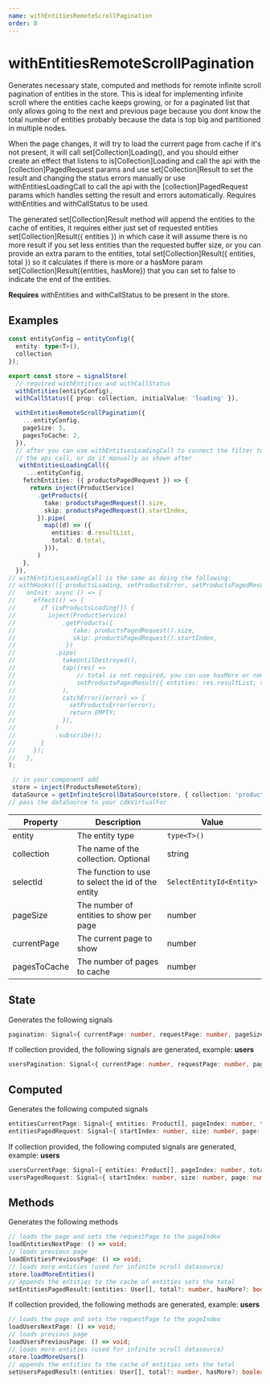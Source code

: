 ```yaml
---
name: withEntitiesRemoteScrollPagination 
order: 8
---
```


# withEntitiesRemoteScrollPagination

Generates necessary state, computed and methods for remote infinite scroll pagination of entities in the store.
This is ideal for implementing infinite scroll where the entities cache keeps growing, or for a paginated list that only
allows going to the next and previous page because you dont know the total number of entities
probably because the data is top big and partitioned in multiple nodes.

When the page changes, it will try to load the current page from cache if it's not present,
it will call set[Collection]Loading(), and you should either create an effect that listens to is[Collection]Loading
and call the api with the [collection]PagedRequest params and use set[Collection]Result to set the result
and changing the status errors manually
or use withEntitiesLoadingCall to call the api with the [collection]PagedRequest params which handles setting
the result and errors automatically. Requires withEntities and withCallStatus to be used.

The generated set[Collection]Result method will append the entities to the cache of entities,
it requires either just set of requested entities set[Collection]Result({ entities }) in which case it will assume there is no more result if you set less entities
than the requested buffer size, or you can provide an extra param to the entities, total set[Collection]Result({ entities, total }) so it calculates if there is more
or a hasMore param set[Collection]Result({entities, hasMore}) that you can set to false to indicate the end of the entities.

**Requires** withEntities and withCallStatus to be present in the store.

## Examples

```typescript
const entityConfig = entityConfig({
  entity: type<T>(),
  collection
});

export const store = signalStore(
  // required withEntities and withCallStatus
  withEntities(entityConfig),
  withCallStatus({ prop: collection, initialValue: 'loading' }),

  withEntitiesRemoteScrollPagination({
    ...entityConfig,
    pageSize: 5,
    pagesToCache: 2,
  }),
  // after you can use withEntitiesLoadingCall to connect the filter to
  // the api call, or do it manually as shown after
   withEntitiesLoadingCall({
     ...entityConfig,
    fetchEntities: ({ productsPagedRequest }) => {
      return inject(ProductService)
        .getProducts({
          take: productsPagedRequest().size,
          skip: productsPagedRequest().startIndex,
        }).pipe(
          map((d) => ({
            entities: d.resultList,
            total: d.total,
          })),
        )
    },
  }),
// withEntitiesLoadingCall is the same as doing the following:
// withHooks(({ productsLoading, setProductsError, setProductsPagedResult, ...state }) => ({
//   onInit: async () => {
//     effect(() => {
//       if (isProductsLoading()) {
//         inject(ProductService)
//             .getProducts({
//                take: productsPagedRequest().size,
//                skip: productsPagedRequest().startIndex,
//              })
//           .pipe(
//             takeUntilDestroyed(),
//             tap((res) =>
//                 // total is not required, you can use hasMore or none see docs
//                 setProductsPagedResult({ entities: res.resultList, total: res.total } )
//             ),
//             catchError((error) => {
//               setProductsError(error);
//               return EMPTY;
//             }),
//           )
//           .subscribe();
//       }
//     });
//   },
);


```

```typescript
 // in your component add
 store = inject(ProductsRemoteStore);
 dataSource = getInfiniteScrollDataSource(store, { collection: 'products' }) // pass this to your cdkVirtualFor see examples section
// pass the dataSource to your cdkVirtualFor
```



| Property        | Description                                        | Value                                        |
|-----------------|----------------------------------------------------|----------------------------------------------|
| entity          | The entity type                                    | `type<T>()`                                  |
| collection      | The name of the collection. Optional               | string                                       |
| selectId        | The function to use to select the id of the entity | `SelectEntityId<Entity>`                                       |
| pageSize        | The number of entities to show per page            | number                                       |
| currentPage     | The current page to show                           | number                                       |
| pagesToCache    | The number of pages to cache                       | number                                       |

## State

Generates the following signals

```typescript
pagination: Signal<{ currentPage: number, requestPage: number, pageSize: 5, total: number, pagesToCache: number, cache: { start: number, end: number } }>;
```

If collection provided, the following signals are generated, example: **users**

```typescript
usersPagination: Signal<{ currentPage: number, requestPage: number, pageSize: 5, total: number, pagesToCache: number, cache: { start: number, end: number } }>;
```

## Computed

Generates the following computed signals

```typescript
entitiesCurrentPage: Signal<{ entities: Product[], pageIndex: number, total: number, pageSize: 5, pagesCount: number, hasPrevious: boolean, hasNext: boolean, isLoading: boolean }>;
entitiesPagedRequest: Signal<{ startIndex: number, size: number, page: number }>;
```

If collection provided, the following computed signals are generated, example: **users**

```typescript
usersCurrentPage: Signal<{ entities: Product[], pageIndex: number, total: number, pageSize: 5, pagesCount: number, hasPrevious: boolean, hasNext: boolean, isLoading: boolean }>;
usersPagedRequest: Signal<{ startIndex: number, size: number, page: number }>;
```

## Methods

Generates the following methods

```typescript
// loads the page and sets the requestPage to the pageIndex
loadEntitiesNextPage: () => void;
// loads previous page
loadEntitiesPreviousPage: () => void;
// loads more entities (used for infinite scroll datasource)
store.loadMoreEntities()
// appends the entities to the cache of entities sets the total
setEntitiesPagedResult:(entities: User[], total?: number, hasMore?: boolean) => void;
```

If collection provided, the following methods are generated, example: **users**

```typescript
// loads the page and sets the requestPage to the pageIndex
loadUsersNextPage: () => void;
// loads previous page
loadUsersPreviousPage: () => void;
// loads more entities (used for infinite scroll datasource)
store.loadMoreUsers()
// appends the entities to the cache of entities sets the total
setUsersPagedResult:(entities: User[], total?: number, hasMore?: boolean) => void;
```
